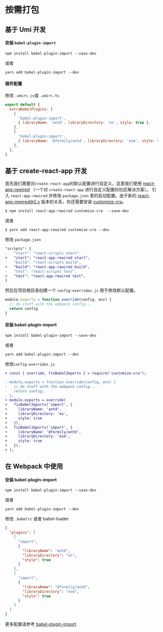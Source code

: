 # 按需打包

## 基于 Umi 开发

#### 安装 `babel-plugin-import`

```shell
npm install babel-plugin-import --save-dev
```

或者

```shell
yarn add babel-plugin-import --dev
```

#### 插件配置

修改 `.umirc.js`或 `.umirc.ts`

```js
export default {
  extraBabelPlugins: [
    [
      'babel-plugin-import',
      { libraryName: 'antd', libraryDirectory: 'es', style: true },
    ],
    [
      'babel-plugin-import',
      { libraryName: '@formily/antd', libraryDirectory: 'esm', style: true },
    ],
  ],
}
```

## 基于 create-react-app 开发

首先我们需要对`create-react-app`的默认配置进行自定义，这里我们使用 [react-app-rewired](https://github.com/timarney/react-app-rewired) （一个对 `create-react-app` 进行自定义配置的社区解决方案）。
引入 `react-app-rewired` 并修改 `package.json` 里的启动配置。由于新的 [react-app-rewired@2.x](https://github.com/timarney/react-app-rewired#alternatives) 版本的关系，你还需要安装 [customize-cra](https://github.com/arackaf/customize-cra)。

```shell
$ npm install react-app-rewired customize-cra  --save-dev
```

或者

```shell
$ yarn add react-app-rewired customize-cra --dev
```

修改 `package.json`

```diff
"scripts": {
-   "start": "react-scripts start",
+   "start": "react-app-rewired start",
-   "build": "react-scripts build",
+   "build": "react-app-rewired build",
-   "test": "react-scripts test",
+   "test": "react-app-rewired test",
}
```

然后在项目根目录创建一个 `config-overrides.js` 用于修改默认配置。

```js
module.exports = function override(config, env) {
  // do stuff with the webpack config...
  return config
}
```

#### 安装 babel-plugin-import

```shell
npm install babel-plugin-import --save-dev
```

或者

```shell
yarn add babel-plugin-import --dev
```

修改`config-overrides.js`

```diff
+ const { override, fixBabelImports } = require('customize-cra');

- module.exports = function override(config, env) {
-   // do stuff with the webpack config...
-   return config;
- };
+ module.exports = override(
+   fixBabelImports('import', {
+     libraryName: 'antd',
+     libraryDirectory: 'es',
+     style: true
+   }),
+   fixBabelImports('import', {
+     libraryName: '@formily/antd',
+     libraryDirectory: 'esm',
+     style: true
+   }),
+ );
```

## 在 Webpack 中使用

#### 安装 babel-plugin-import

```shell
npm install babel-plugin-import --save-dev
```

或者

```shell
yarn add babel-plugin-import --dev
```

修改 `.babelrc` 或者 babel-loader

```json
{
  "plugins": [
    [
      "import",
      {
        "libraryName": "antd",
        "libraryDirectory": "es",
        "style": true
      }
    ],
    [
      "import",
      {
        "libraryName": "@formily/antd",
        "libraryDirectory": "esm",
        "style": true
      }
    ]
  ]
}
```

更多配置请参考 [babel-plugin-import](https://github.com/ant-design/babel-plugin-import)
